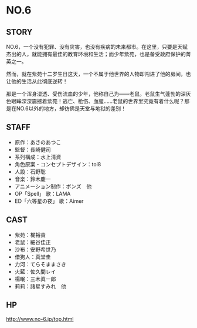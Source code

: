 # NO.6

## STORY

NO.6，一个没有犯罪、没有灾害，也没有疾病的未来都市。在这里，只要是天赋杰出的人，就能拥有最佳的教育环境和生活；而少年紫苑，也是备受政府保护的菁英之一。

然而，就在紫苑十二岁生日这天，一个不属于他世界的人物却闯进了他的房间，也让他的生活从此彻底逆转！

那是一个浑身湿透、受伤流血的少年，他称自己为——老鼠。老鼠生气蓬勃的深灰色眼眸深深震撼着紫苑！逃亡、枪伤、血腥……老鼠的世界里究竟有着什么呢？那是在NO.6以外的地方，却彷佛是天堂与地狱的差别！


## STAFF

- 原作：あさのあつこ　
- 監督：長崎健司　
- 系列構成：水上清資　
- 角色原案・コンセプトデザイン：toi8　
- 人設：石野聡
- 音楽：鈴木慶一
- アニメーション制作：ボンズ　他
- OP「Spell」 歌：LAMA
- ED「六等星の夜」 歌：Aimer

## CAST

- 紫苑：梶裕貴　
- 老鼠：細谷佳正
- 沙布：安野希世乃
- 借狗人：真堂圭
- 力河：てらそままさき
- 火藍：佐久間レイ
- 楊眠：三木眞一郎
- 莉莉：諸星すみれ　他

## HP

http://www.no-6.jp/top.html
